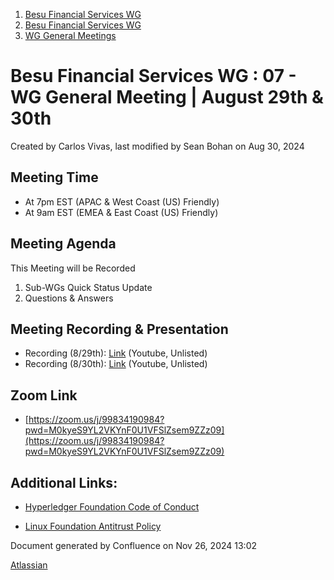 1. [Besu Financial Services WG](index.html)
2. [Besu Financial Services WG](Besu-Financial-Services-WG_19005442.html)
3. [WG General Meetings](WG-General-Meetings_19005466.html)

# Besu Financial Services WG : 07 - WG General Meeting | August 29th &amp; 30th

Created by Carlos Vivas, last modified by Sean Bohan on Aug 30, 2024

## Meeting Time

- At 7pm EST (APAC &amp; West Coast (US) Friendly)
- At 9am EST (EMEA &amp; East Coast (US) Friendly)

## Meeting Agenda

This Meeting will be Recorded

1. Sub-WGs Quick Status Update
2. Questions &amp; Answers

## Meeting Recording &amp; Presentation

- Recording (8/29th): [Link](https://youtu.be/EZk4kPhyeh4) (Youtube, Unlisted)
- Recording (8/30th): [Link](https://youtu.be/ufejZMaUrM0) (Youtube, Unlisted)

## Zoom Link

- [https://zoom.us/j/99834190984?pwd=M0kyeS9YL2VKYnF0U1VFSlZsem9ZZz09](https://zoom.us/j/99834190984?pwd=M0kyeS9YL2VKYnF0U1VFSlZsem9ZZz09)

## Additional Links:

- [Hyperledger Foundation Code of Conduct](https://lf-hyperledger.atlassian.net/wiki/spaces/HYP/pages/19595281/Hyperledger+Code+of+Conduct)
  
- [Linux Foundation Antitrust Policy](https://www.linuxfoundation.org/legal/antitrust-policy)

Document generated by Confluence on Nov 26, 2024 13:02

[Atlassian](http://www.atlassian.com/)

